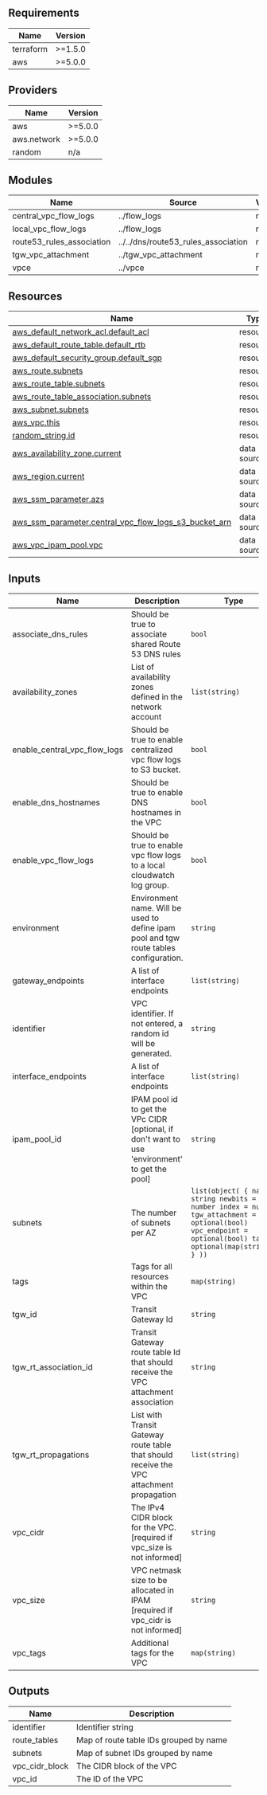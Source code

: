 <!-- BEGIN_TF_DOCS -->
## Requirements

| Name | Version |
|------|---------|
| terraform | >=1.5.0 |
| aws | >=5.0.0 |

## Providers

| Name | Version |
|------|---------|
| aws | >=5.0.0 |
| aws.network | >=5.0.0 |
| random | n/a |

## Modules

| Name | Source | Version |
|------|--------|---------|
| central\_vpc\_flow\_logs | ../flow_logs | n/a |
| local\_vpc\_flow\_logs | ../flow_logs | n/a |
| route53\_rules\_association | ../../dns/route53_rules_association | n/a |
| tgw\_vpc\_attachment | ../tgw_vpc_attachment | n/a |
| vpce | ../vpce | n/a |

## Resources

| Name | Type |
|------|------|
| [aws_default_network_acl.default_acl](https://registry.terraform.io/providers/hashicorp/aws/latest/docs/resources/default_network_acl) | resource |
| [aws_default_route_table.default_rtb](https://registry.terraform.io/providers/hashicorp/aws/latest/docs/resources/default_route_table) | resource |
| [aws_default_security_group.default_sgp](https://registry.terraform.io/providers/hashicorp/aws/latest/docs/resources/default_security_group) | resource |
| [aws_route.subnets](https://registry.terraform.io/providers/hashicorp/aws/latest/docs/resources/route) | resource |
| [aws_route_table.subnets](https://registry.terraform.io/providers/hashicorp/aws/latest/docs/resources/route_table) | resource |
| [aws_route_table_association.subnets](https://registry.terraform.io/providers/hashicorp/aws/latest/docs/resources/route_table_association) | resource |
| [aws_subnet.subnets](https://registry.terraform.io/providers/hashicorp/aws/latest/docs/resources/subnet) | resource |
| [aws_vpc.this](https://registry.terraform.io/providers/hashicorp/aws/latest/docs/resources/vpc) | resource |
| [random_string.id](https://registry.terraform.io/providers/hashicorp/random/latest/docs/resources/string) | resource |
| [aws_availability_zone.current](https://registry.terraform.io/providers/hashicorp/aws/latest/docs/data-sources/availability_zone) | data source |
| [aws_region.current](https://registry.terraform.io/providers/hashicorp/aws/latest/docs/data-sources/region) | data source |
| [aws_ssm_parameter.azs](https://registry.terraform.io/providers/hashicorp/aws/latest/docs/data-sources/ssm_parameter) | data source |
| [aws_ssm_parameter.central_vpc_flow_logs_s3_bucket_arn](https://registry.terraform.io/providers/hashicorp/aws/latest/docs/data-sources/ssm_parameter) | data source |
| [aws_vpc_ipam_pool.vpc](https://registry.terraform.io/providers/hashicorp/aws/latest/docs/data-sources/vpc_ipam_pool) | data source |

## Inputs

| Name | Description | Type | Default | Required |
|------|-------------|------|---------|:--------:|
| associate\_dns\_rules | Should be true to associate shared Route 53 DNS rules | `bool` | `true` | no |
| availability\_zones | List of availability zones defined in the network account | `list(string)` | `[]` | no |
| enable\_central\_vpc\_flow\_logs | Should be true to enable centralized vpc flow logs to S3 bucket. | `bool` | `false` | no |
| enable\_dns\_hostnames | Should be true to enable DNS hostnames in the VPC | `bool` | `true` | no |
| enable\_vpc\_flow\_logs | Should be true to enable vpc flow logs to a local cloudwatch log group. | `bool` | `true` | no |
| environment | Environment name. Will be used to define ipam pool and tgw route tables configuration. | `string` | `"shared"` | no |
| gateway\_endpoints | A list of interface endpoints | `list(string)` | `[]` | no |
| identifier | VPC identifier. If not entered, a random id will be generated. | `string` | `""` | no |
| interface\_endpoints | A list of interface endpoints | `list(string)` | `[]` | no |
| ipam\_pool\_id | IPAM pool id to get the VPc CIDR [optional, if don't want to use 'environment' to get the pool] | `string` | `null` | no |
| subnets | The number of subnets per AZ | ```list(object( { name = string newbits = number index = number tgw_attachment = optional(bool) vpc_endpoint = optional(bool) tags = optional(map(string)) } ))``` | n/a | yes |
| tags | Tags for all resources within the VPC | `map(string)` | `{}` | no |
| tgw\_id | Transit Gateway Id | `string` | `""` | no |
| tgw\_rt\_association\_id | Transit Gateway route table Id that should receive the VPC attachment association | `string` | `""` | no |
| tgw\_rt\_propagations | List with Transit Gateway route table that should receive the VPC attachment propagation | `list(string)` | `[]` | no |
| vpc\_cidr | The IPv4 CIDR block for the VPC. [required if vpc\_size is not informed] | `string` | `null` | no |
| vpc\_size | VPC netmask size to be allocated in IPAM [required if vpc\_cidr is not informed] | `string` | `"medium"` | no |
| vpc\_tags | Additional tags for the VPC | `map(string)` | `{}` | no |

## Outputs

| Name | Description |
|------|-------------|
| identifier | Identifier string |
| route\_tables | Map of route table IDs grouped by name |
| subnets | Map of subnet IDs grouped by name |
| vpc\_cidr\_block | The CIDR block of the VPC |
| vpc\_id | The ID of the VPC |
<!-- END_TF_DOCS -->